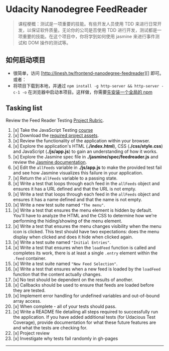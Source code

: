 # Udacity Nanodegree FeedReader

> 课程梗概：测试是一项重要的技能。有些开发人员使用 TDD 来进行日常开发，以保证软件质量。无论你的公司是否使用 TDD 进行开发，测试都是一项重要的技能。在这个项目中，你将学到如何使用 jasmine 来进行事件测试和 DOM 操作的测试等。

## 如何启动项目

 * 很简单，访问 [http://linesh.tw/frontend-nanodegree-feedreader][] 即可。或者：
 * 将项目下载到本地，并通过 `npm install -g http-server && http-server -c-1 -o` 在浏览器中启动本项目。这样做，你需要[先安装一个全局的 npm][Installing npm]

## Tasking list

Review the Feed Reader Testing [Project Rubric](https://review.udacity.com/#!/projects/3442558598/rubric).

1. [x] Take the JavaScript Testing [course](https://www.udacity.com/course/ud549)
2. [x] Download the [required project assets](http://github.com/udacity/frontend-nanodegree-feedreader).
3. [x] Review the functionality of the application within your browser.
4. [x] Explore the application's HTML (**./index.html**), CSS (**./css/style.css**) and JavaScript (**./js/app.js**) to gain an understanding of how it works.
5. [x] Explore the Jasmine spec file in **./jasmine/spec/feedreader.js** and review the [Jasmine documentation](http://jasmine.github.io).
6. [x] Edit the `allFeeds` variable in **./js/app.js** to make the provided test fail and see how Jasmine visualizes this failure in your application.
7. [x] Return the `allFeeds` variable to a passing state.
8. [x] Write a test that loops through each feed in the `allFeeds` object and ensures it has a URL defined and that the URL is not empty.
9. [x] Write a test that loops through each feed in the `allFeeds` object and ensures it has a name defined and that the name is not empty.
10. [x] Write a new test suite named `"The menu"`.
11. [x] Write a test that ensures the menu element is hidden by default. You'll have to analyze the HTML and the CSS to determine how we're performing the hiding/showing of the menu element.
12. [x] Write a test that ensures the menu changes visibility when the menu icon is clicked. This test should have two expectations: does the menu display when clicked and does it hide when clicked again.
13. [x] Write a test suite named `"Initial Entries"`.
14. [x] Write a test that ensures when the `loadFeed` function is called and completes its work, there is at least a single `.entry` element within the `.feed` container.
15. [x] Write a test suite named `"New Feed Selection"`.
16. [x] Write a test that ensures when a new feed is loaded by the `loadFeed` function that the content actually changes.
17. [x] No test should be dependent on the results of another.
18. [x] Callbacks should be used to ensure that feeds are loaded before they are tested.
19. [x] Implement error handling for undefined variables and out-of-bound array access.
20. [x] When complete - all of your tests should pass.
21. [x] Write a README file detailing all steps required to successfully run the application. If you have added additional tests (for Udacious Test Coverage),  provide documentation for what these future features are and what the tests are checking for.
22. [x] Project review
23. [x] Investigate why tests fail randomly in gh-pages

---

[http://linesh.tw/frontend-nanodegree-feedreader]: http://blog.linesh.tw/frontend-nanodegree-feedreader
[Installing npm]: https://nodejs.org/en/download/package-manager/
